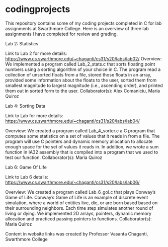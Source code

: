 # codingprojects
This repository contains some of my coding projects completed in C for lab assignments at Swarthmore College. Here is an overview of three lab assignments I have
completed for review and grading. 


Lab 2: Statistics

Link to Lab 2 for more details: https://www.cs.swarthmore.edu/~chaganti/cs31/s20/labs/lab02/
Overview: We implemented a program called Lab_2_stats.c that sorts floating point numbers using a sorting algorithm of your choice in C. The program read a
collection of unsorted floats from a file, stored those floats in an array, provided some information about the floats to the user, sorted them from smallest
magnitude to largest magnitude (i.e., ascending order), and printed them out in sorted form to the user.
Collaborator(s): Alex Comaniciu, Maria Quiroz






Lab 4: Sorting Data

Link to Lab for more details: https://www.cs.swarthmore.edu/~chaganti/cs31/s20/labs/lab04/

Overview: We created a program called Lab_4_sorter.c a C program that computes some statistics on a set of values that it 
reads in from a file. The program will use C pointers and dynamic memory allocation to allocate enough space for the set of 
values it reads in. In addition, we wrote a sum function in IA32 assembly that is compiled into a program that 
we used to test our function.
Collaborator(s): Maria Quiroz






Lab 6: Game Of Life

Link to Lab 6 details: https://www.cs.swarthmore.edu/~chaganti/cs31/s20/labs/lab06/

Overview: We created a program called Lab_6_gol.c that plays Conway’s Game of Life. 
Conway’s Game of Life is an example of discrete event simulation, where a world of entities live, die, or are born based based on their surrounding neighbors. 
Each time step simulates another round of living or dying. We implemented 2D arrays, pointers, dynamic memory 
allocation and practiced passing pointers to functions. 
Collaborator(s): Maria Quiroz

Content in website links was created by Professor Vasanta Chaganti, Swarthmore College
